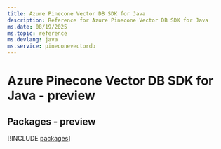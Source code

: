 ```yaml
---
title: Azure Pinecone Vector DB SDK for Java
description: Reference for Azure Pinecone Vector DB SDK for Java
ms.date: 08/19/2025
ms.topic: reference
ms.devlang: java
ms.service: pineconevectordb
---
```

# Azure Pinecone Vector DB SDK for Java - preview
## Packages - preview
[!INCLUDE [packages](pinecone-vector-db-index.md)]
